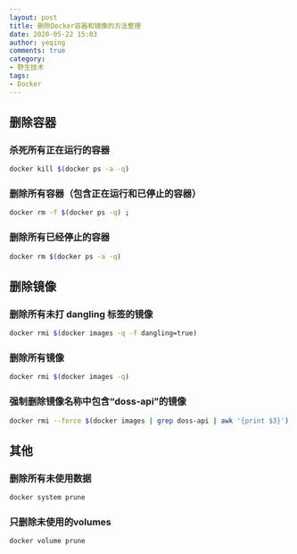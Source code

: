 ```yaml
---
layout: post
title: 删除Docker容器和镜像的方法整理
date: 2020-05-22 15:03
author: yeqing
comments: true
category:
- 野生技术
tags:
- Docker
---
```

## 删除容器
### 杀死所有正在运行的容器

```bash
docker kill $(docker ps -a -q)
```

### 删除所有容器（包含正在运行和已停止的容器）

```bash
docker rm -f $(docker ps -q) ;
```

### 删除所有已经停止的容器

```bash
docker rm $(docker ps -a -q)
```

## 删除镜像
###  删除所有未打 dangling 标签的镜像

```bash
docker rmi $(docker images -q -f dangling=true)
```

### 删除所有镜像

```bash
docker rmi $(docker images -q)
```

### 强制删除镜像名称中包含“doss-api”的镜像

```bash
docker rmi --force $(docker images | grep doss-api | awk '{print $3}')
```

## 其他
### 删除所有未使用数据

```bash
docker system prune
```

### 只删除未使用的volumes

```bash
docker volume prune
```

